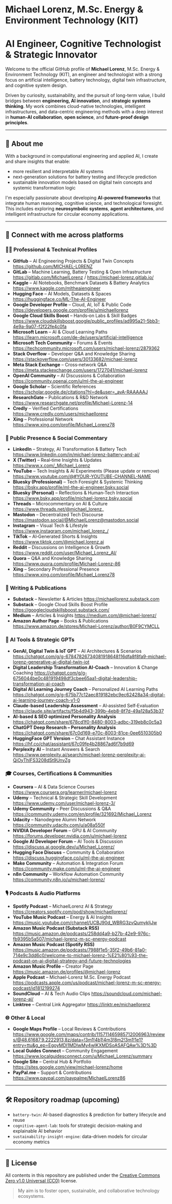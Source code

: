 # Michael Lorenz, M.Sc. Energy & Environment Technology (KIT)
# AI Engineer, Cognitive Technologist & Strategic Innovator

Welcome to the official GitHub profile of **Michael Lorenz**, M.Sc. Energy & Environment Technology (KIT), an engineer and technologist with a strong focus on artificial intelligence, battery technology, digital twin infrastructure, and cognitive system design.

Driven by curiosity, sustainability, and the pursuit of long-term value, I build bridges between **engineering, AI innovation**, and **strategic systems thinking**. My work combines cloud-native technologies, intelligent infrastructures, and data-centric engineering methods with a deep interest in **human-AI collaboration**, **open science**, and **future-proof design principles**.

---

## 🧠 About me

With a background in computational engineering and applied AI, I create and share insights that enable:

- more resilient and interpretable AI systems
- next-generation solutions for battery testing and lifecycle prediction
- sustainable innovation models based on digital twin concepts and systemic transformation logic

I'm especially passionate about developing **AI-powered frameworks** that integrate human reasoning, cognitive science, and technological foresight. This includes exploring **neurosymbolic systems**, **agent architectures**, and intelligent infrastructure for circular economy applications.

---

## 🔗 Connect with me across platforms

### 🧑‍💻 Professional & Technical Profiles

- **GitHub** – AI Engineering Projects & Digital Twin Concepts
  https://github.com/MICHAEL-L0RENZ
- **GitLab** – Machine Learning, Battery Testing & Open Infrastructure
  https://gitlab.com/MichaelLorenz / https://michael-lorenz.gitlab.io/
- **Kaggle** – AI Notebooks, Benchmark Datasets & Battery Analytics
  https://www.kaggle.com/mltheaiengineer
- **Hugging Face** – AI Models, Datasets & Spaces
  https://huggingface.co/ML-The-AI-Engineer
- **Google Developer Profile** – Cloud, AI, IoT & Public Code
  https://developers.google.com/profile/u/michaellorenz
- **Google Cloud Skills Boost** – Hands‑on Labs & Skill Badges
  https://www.cloudskillsboost.google/public_profiles/ad995a21-5bb3-4e9a-9a07-f2f22fe4c0fa
- **Microsoft Learn** – AI & Cloud Learning Paths
  https://learn.microsoft.com/de-de/users/artificial-intelligence
- **Microsoft Tech Community** – Forums & Events
  https://techcommunity.microsoft.com/users/michael-lorenz/2879362
- **Stack Overflow** – Developer Q&A and Knowledge Sharing
  https://stackoverflow.com/users/30133682/michael-lorenz
- **Meta Stack Exchange** – Cross‑network Q&A
  https://meta.stackexchange.com/users/1727041/michael-lorenz
- **OpenAI Community** – AI Discussions & Collaboration
  https://community.openai.com/u/ml-the-ai-engineer
- **Google Scholar** – Scientific References
  https://scholar.google.de/citations?hl=de&user=_avA-RAAAAAJ
- **ResearchGate** – Publications & R&D Network
  https://www.researchgate.net/profile/Michael-Lorenz-14
- **Credly** – Verified Certifications
  https://www.credly.com/users/michaellorenz
- **Xing** – Professional Network
  https://www.xing.com/profile/Michael_Lorenz78

### 📣 Public Presence & Social Commentary

- **LinkedIn** – Strategy, AI Transformation & Battery Tech
  https://www.linkedin.com/in/michael-lorenz-battery-and-ai/
- **X (Twitter)** – Real‑time Insights & Updates
  https://www.x.com/_Michael_Lorenz
- **YouTube** – Tech Insights & AI Experiments (Please update or remove)
  https://www.youtube.com/@#YOUR-YOUTUBE-CHANNEL-NAME
- **Bluesky (Professional)** – Tech Foresight & Systemic Thinking
  https://bsky.app/profile/ml-the-ai-engineer.bsky.social
- **Bluesky (Personal)** – Reflections & Human‑Tech Interaction
  https://www.bsky.app/profile/michael-lorenz.bsky.social
- **Threads** – Microcommentary on AI & Culture
  https://www.threads.net/@michael_lorenz_
- **Mastodon** – Decentralized Tech Discourse
  https://mastodon.social/@MichaelLorenz@mastodon.social
- **Instagram** – Visual Tech & Lifestyle
  https://www.instagram.com/michael_lorenz_/
- **TikTok** – AI‑Generated Shorts & Insights
  https://www.tiktok.com/@michael.lorenz.ai
- **Reddit** – Discussions on Intelligence & Growth
  https://www.reddit.com/user/Michael_Lorenz_AI/
- **Quora** – Q&A and Knowledge Sharing
  https://www.quora.com/profile/Michael-Lorenz-86
- **Xing** – Secondary Professional Presence
  https://www.xing.com/profile/Michael_Lorenz78

### 📝 Writing & Publications

- **Substack** – Newsletter & Articles
  https://michaellorenz.substack.com
- **Substack** – Google Cloud Skills Boost Profile
  https://googlecloudskillsboost.substack.com/
- **Medium** – Articles & Insights
  https://medium.com/@michael-lorenz/
- **Amazon Author Page** – Books & Publications
  https://www.amazon.de/stores/Michael-Lorenz/author/B0F9CYMCLL

### 🤖 AI Tools & Strategic GPTs

- **GenAI, Digital Twin & IoT GPT** – AI Architectures & Scenarios
  https://chatgpt.com/g/g-67847826734081918648116dfa8f8fa9-michael-lorenz-generative-ai-digital-twin-iot
- **Digital Leadership Transformation AI-Coach** – Innovation & Change Coaching
  https://chatgpt.com/g/g-6756044be0c481919498df3cbee65aa1-digital-leadership-transformation-ai-coach
- **Digital AI Learning Journey Coach** – Personalized AI Learning Paths
  https://chatgpt.com/g/g-675b77c12aec819182ebc9ec62428a34-digital-ai-learning-journey-coach-v1-0
- **Claude-based Leadership Assessment** – AI‑assisted Self‑Evaluation
  https://claude.site/artifacts/f5b4d943-399b-4eb8-8f7d-49a128a53b37
- **AI-based & SEO optimized Personality Analysis**
  https://chatgpt.com/share/678cd1f0-8480-8003-adbc-319eb8c0c5a3
- **ChatGPT Deep Research – Personality Analysis**
  https://chatgpt.com/share/67c0d169-e70c-8003-81ce-0ee6510305b0
- **HuggingFace GPT Version** – Chat Assistant Instance
  https://hf.co/chat/assistant/67c09fe4b28867ad6f7b9d69
- **Perplexity AI** – Instant Answers & Search
  https://www.perplexity.ai/search/michael-lorenz-perplexity-ai-QiOyThlFS3208dSt9UnvZg

### 🎓 Courses, Certifications & Communities

- **Coursera** – AI & Data Science Courses
  https://www.coursera.org/learner/michael-lorenz
- **Udemy** – Technical & Strategic Skill Development
  https://www.udemy.com/user/michael-lorenz-3/
- **Udemy Community** – Peer Discussions & Q&A
  https://community.udemy.com/en/profile/321692/Michael_Lorenz
- **Udacity** – Nanodegree Alumni Network
  https://community.udacity.com/u/a08a550f
- **NVIDIA Developer Forum** – GPU & AI Community
  https://forums.developer.nvidia.com/u/michael-lorenz
- **Google AI Developer Forum** – AI Tools & Discussion
  https://discuss.ai.google.dev/u/Michael_Lorenz/
- **Hugging Face Discuss** – Community & Collaboration
  https://discuss.huggingface.co/u/ml-the-ai-engineer
- **Make Community** – Automation & Integration Forum
  https://community.make.com/u/ml-the-ai-engineer
- **n8n Community** – Workflow Automation Community
  https://community.n8n.io/u/michael-lorenz/

### 🎙️ Podcasts & Audio Platforms

- **Spotify Podcast** – MichaelLorenz AI & Strategy
  https://creators.spotify.com/pod/show/michaellorenz/
- **YouTube Music Podcast** – Energy & AI Insights
  https://music.youtube.com/channel/UCBJ90d_WBRG3zvQumykIjJw
- **Amazon Music Podcast (Substack RSS)**
  https://music.amazon.de/podcasts/258dd4a9-b27b-42e9-976c-fb9395b5a507/michael-lorenz-m-sc-energy-podcast
- **Amazon Music Podcast (Spotify RSS)**
  https://music.amazon.de/podcasts/7988f1e5-35f2-49b6-81a0-714e9c3dd6c0/welcome-to-michael-lorenz-%E2%80%93-the-podcast-on-ai-digital-strategy-and-future-technologies
- **Amazon Music Profile** – Creator Page
  https://music.amazon.de/profiles/@michael-lorenz
- **Apple Podcast** – Michael-Lorenz M.Sc. Energy Podcast
  https://podcasts.apple.com/us/podcast/michael-lorenz-m-sc-energy-podcast/id1812199274
- **SoundCloud** – AI & Tech Audio Clips
  https://soundcloud.com/michael-lorenz-ai/
- **Linktree** – Central Link Aggregator
  https://linktr.ee/michaellorenz

### 🌐 Other & Local

- **Google Maps Profile** – Local Reviews & Contributions
  https://www.google.com/maps/contrib/115711465985712006963/reviews/@48.61687,9.2222913,8z/data=!3m1!4b1!4m3!8m2!3m1!1e1?entry=ttu&g_ep=EgoyMDI1MDIwMy4wIKXMDSoASAFQAw%3D%3D
- **Local Guides Connect** – Community Engagement
  https://www.localguidesconnect.com/u/Michael_Lorenz/summary
- **Google Site** – Central Hub & Portfolio
  https://sites.google.com/view/michael-lorenz/home
- **PayPal.me** – Support & Contributions
  https://www.paypal.com/paypalme/MichaelLorenz86

---

## 🛠️ Repository roadmap (upcoming)

- `battery-twin`: AI-based diagnostics & prediction for battery lifecycle and reuse
- `cognitive-agent-lab`: tools for strategic decision-making and explainable AI behavior
- `sustainability-insight-engine`: data-driven models for circular economy metrics

---

## 📜 License

All contents in this repository are published under the [Creative Commons Zero v1.0 Universal (CC0)](https://creativecommons.org/publicdomain/zero/1.0/) license.

> My aim is to foster open, sustainable, and collaborative technology ecosystems.
